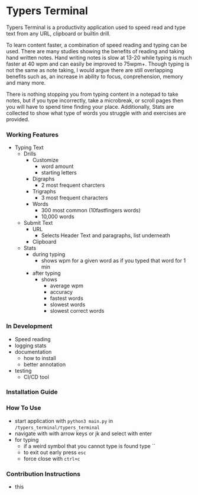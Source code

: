 # Typers Terminal

Typers Terminal is a productivity application used to speed read and type text from any URL, clipboard or builtin drill.  

To learn content faster, a combination of speed reading and typing can be used. There are many studies showing the benefits of reading and taking hand written notes. Hand writing notes is slow at 13-20 while typing is much faster at 40 wpm and can easily be improved to 75wpm+. Though typing is not the same as note taking, I would argue there are still overlapping benefits such as, an increase in ability to focus, conprehension, memory and many more.  

There is nothing stopping you from typing content in a notepad to take notes, but if you type incorrectly, take a microbreak, or scroll pages then you will have to spend time finding your place. Additionally, Stats are collected to show what type of words you struggle with and exercises are provided.  


### Working Features

- Typing Text
    - Drills
        - Customize
            - word amount
            - starting letters
        - Digraphs
            - 2 most frequent charcters
        - Trigraphs
            - 3 most frequent characters
        - Words
            - 300 most common (10fastfingers words)
            - 10,000 words
    - Submit Text
        - URL
            - Selects Header Text and paragraphs, list underneath
        - Clipboard
    - Stats
        - during typing
            - shows wpm for a given word as if you typed that word for 1 min
        - after typing
            - shows
                - average wpm
                - accuracy
                - fastest words
                - slowest words
                - slowest correct words
        
### In Development

- Speed reading
- logging stats
- documentation
    - how to install
    - better annotation
- testing
    - CI/CD tool

### Installation Guide

### How To Use

- start application with `python3 main.py` in `/typers_terminal/typers_terminal`
- navigate with with arrow keys or jk and select with enter
- for typing
    - if a weird symbol that you cannot type is found type ``
    - to exit out early press `esc`
    - force close with `ctrl+c`

### Contribution Instructions

- this
